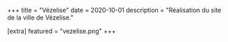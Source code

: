 +++
title = "Vézelise"
date = 2020-10-01
description = "Réalisation du site de la ville de Vézelise."

[extra]
featured = "vezelise.png"
+++
